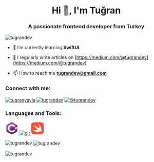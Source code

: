 <h1 align="center">Hi 👋, I'm Tuğran</h1>
<h3 align="center">A passionate frontend developer from Turkey</h3>

<p align="left"> <img src="https://komarev.com/ghpvc/?username=tugrandev&label=Profile%20views&color=0e75b6&style=flat" alt="tugrandev" /> </p>

- 🌱 I’m currently learning **SwiftUI**

- 📝 I regularly write articles on [https://medium.com/@tugrandev](https://medium.com/@tugrandev)

- 📫 How to reach me **tugrandev@gmail.com**

<h3 align="left">Connect with me:</h3>
<p align="left">
<a href="https://twitter.com/tugranyayla" target="blank"><img align="center" src="https://raw.githubusercontent.com/rahuldkjain/github-profile-readme-generator/master/src/images/icons/Social/twitter.svg" alt="tugranyayla" height="30" width="40" /></a>
<a href="https://linkedin.com/in/tugrandev" target="blank"><img align="center" src="https://raw.githubusercontent.com/rahuldkjain/github-profile-readme-generator/master/src/images/icons/Social/linked-in-alt.svg" alt="tugrandev" height="30" width="40" /></a>
<a href="https://medium.com/@tugrandev" target="blank"><img align="center" src="https://raw.githubusercontent.com/rahuldkjain/github-profile-readme-generator/master/src/images/icons/Social/medium.svg" alt="@tugrandev" height="30" width="40" /></a>
</p>

<h3 align="left">Languages and Tools:</h3>
<p align="left"> <a href="https://www.w3schools.com/cs/" target="_blank" rel="noreferrer"> <img src="https://raw.githubusercontent.com/devicons/devicon/master/icons/csharp/csharp-original.svg" alt="csharp" width="40" height="40"/> </a> <a href="https://git-scm.com/" target="_blank" rel="noreferrer"> <img src="https://www.vectorlogo.zone/logos/git-scm/git-scm-icon.svg" alt="git" width="40" height="40"/> </a> <a href="https://developer.apple.com/swift/" target="_blank" rel="noreferrer"> <img src="https://raw.githubusercontent.com/devicons/devicon/master/icons/swift/swift-original.svg" alt="swift" width="40" height="40"/> </a> </p>

<p><img align="left" src="https://github-readme-stats.vercel.app/api/top-langs?username=tugrandev&show_icons=true&locale=en&layout=compact" alt="tugrandev" /></p>

<p>&nbsp;<img align="center" src="https://github-readme-stats.vercel.app/api?username=tugrandev&show_icons=true&locale=en" alt="tugrandev" /></p>

<p><img align="center" src="https://github-readme-streak-stats.herokuapp.com/?user=tugrandev&" alt="tugrandev" /></p>


